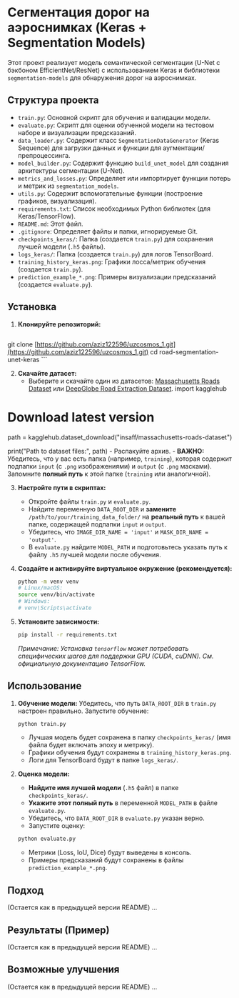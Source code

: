 # Сегментация дорог на аэроснимках (Keras + Segmentation Models)

Этот проект реализует модель семантической сегментации (U-Net с бэкбоном EfficientNet/ResNet) с использованием Keras и библиотеки `segmentation-models` для обнаружения дорог на аэроснимках.

## Структура проекта

- `train.py`: Основной скрипт для обучения и валидации модели.
- `evaluate.py`: Скрипт для оценки обученной модели на тестовом наборе и визуализации предсказаний.
- `data_loader.py`: Содержит класс `SegmentationDataGenerator` (Keras Sequence) для загрузки данных и функции для аугментации/препроцессинга.
- `model_builder.py`: Содержит функцию `build_unet_model` для создания архитектуры сегментации (U-Net).
- `metrics_and_losses.py`: Определяет или импортирует функции потерь и метрик из `segmentation_models`.
- `utils.py`: Содержит вспомогательные функции (построение графиков, визуализация).
- `requirements.txt`: Список необходимых Python библиотек (для Keras/TensorFlow).
- `README.md`: Этот файл.
- `.gitignore`: Определяет файлы и папки, игнорируемые Git.
- `checkpoints_keras/`: Папка (создается `train.py`) для сохранения лучшей модели (`.h5` файлы).
- `logs_keras/`: Папка (создается `train.py`) для логов TensorBoard.
- `training_history_keras.png`: Графики лосса/метрик обучения (создается `train.py`).
- `prediction_example_*.png`: Примеры визуализации предсказаний (создается `evaluate.py`).

## Установка

1.  **Клонируйте репозиторий:**
    ```bash
   git clone [https://github.com/aziz122596/uzcosmos_1.git](https://github.com/aziz122596/uzcosmos_1.git) 
    cd road-segmentation-unet-keras
    ```

2.  **Скачайте датасет:**
    - Выберите и скачайте один из датасетов: [Massachusetts Roads Dataset](https://www.cs.toronto.edu/~vmnih/data/) или [DeepGlobe Road Extraction Dataset](https://competitions.codalab.org/competitions/18467). import kagglehub

# Download latest version
path = kagglehub.dataset_download("insaff/massachusetts-roads-dataset")

print("Path to dataset files:", path)
    - Распакуйте архив.
    - **ВАЖНО:** Убедитесь, что у вас есть папка (например, `training`), которая содержит подпапки `input` (с `.png` изображениями) и `output` (с `.png` масками). Запомните **полный путь** к этой папке (`training` или аналогичной).

3.  **Настройте пути в скриптах:**
    - Откройте файлы `train.py` и `evaluate.py`.
    - Найдите переменную `DATA_ROOT_DIR` и **замените** `/path/to/your/training_data_folder/` на **реальный путь** к вашей папке, содержащей подпапки `input` и `output`.
    - Убедитесь, что `IMAGE_DIR_NAME = 'input'` и `MASK_DIR_NAME = 'output'`.
    - В `evaluate.py` найдите `MODEL_PATH` и подготовьтесь указать путь к файлу `.h5` лучшей модели после обучения.

4.  **Создайте и активируйте виртуальное окружение (рекомендуется):**
    ```bash
    python -m venv venv
    # Linux/macOS:
    source venv/bin/activate
    # Windows:
    # venv\Scripts\activate
    ```

5.  **Установите зависимости:**
    ```bash
    pip install -r requirements.txt
    ```
    *Примечание: Установка `tensorflow` может потребовать специфических шагов для поддержки GPU (CUDA, cuDNN). См. официальную документацию TensorFlow.*

## Использование

1.  **Обучение модели:**
    Убедитесь, что путь `DATA_ROOT_DIR` в `train.py` настроен правильно. Запустите обучение:
    ```bash
    python train.py
    ```
    - Лучшая модель будет сохранена в папку `checkpoints_keras/` (имя файла будет включать эпоху и метрику).
    - Графики обучения будут сохранены в `training_history_keras.png`.
    - Логи для TensorBoard будут в папке `logs_keras/`.

2.  **Оценка модели:**
    - **Найдите имя лучшей модели** (`.h5` файл) в папке `checkpoints_keras/`.
    - **Укажите этот полный путь** в переменной `MODEL_PATH` в файле `evaluate.py`.
    - Убедитесь, что `DATA_ROOT_DIR` в `evaluate.py` указан верно.
    - Запустите оценку:
    ```bash
    python evaluate.py
    ```
    - Метрики (Loss, IoU, Dice) будут выведены в консоль.
    - Примеры предсказаний будут сохранены в файлы `prediction_example_*.png`.

## Подход
(Остается как в предыдущей версии README)
...

## Результаты (Пример)
(Остается как в предыдущей версии README)
...

## Возможные улучшения
(Остается как в предыдущей версии README)
...